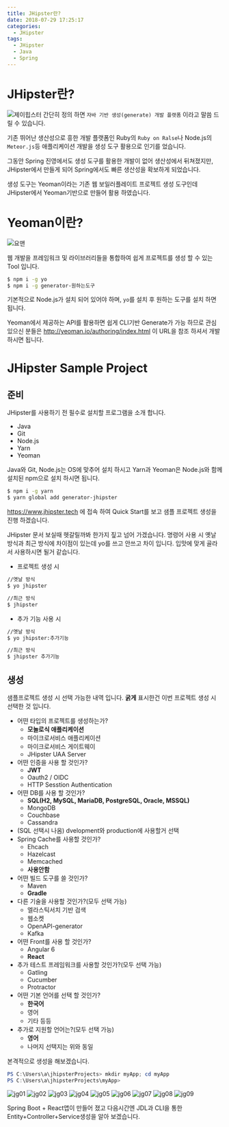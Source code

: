 ```yaml
---
title: JHipster란?
date: 2018-07-29 17:25:17
categories:
  - JHipster
tags:
  - JHipster
  - Java
  - Spring
---
```

# JHipster란?
![제이힙스터](https://i2.wp.com/keyholesoftware.com/wp-content/uploads/jHipster.jpg?fit=700%2C400&ssl=1)
간단히 정의 하면 `자바 기반 생성(generate) 개발 플랫폼` 이라고 말씀 드릴 수 있습니다.

기존 뛰어난 생산성으로 흥한 개발 플랫폼인 Ruby의 `Ruby on Ralse`나 Node.js의 `Meteor.js`등 애플리케이션 개발을 생성 도구 활용으로 인기를 었습니다.

그동안 Spring 진영에서도 생성 도구를 활용한 개발이 없어 생산성에서 뒤쳐졌지만, JHipster에서 만들게 되어 Spring에서도 빠른 생산성을 확보하게 되었습니다.

생성 도구는 Yeoman이라는 기존 웹 보일러플레이트 프로젝트 생성 도구인데 JHipster에서 Yeoman기반으로 만들어 활용 하였습니다.
<!-- more -->
# Yeoman이란?
![요맨](https://cdn-images.threadless.com/threadless-media/artist_shops/shops/yeoman/products/633217/shirt-1529592223-b157e98a44b27cc571605d6297f9f9e9.png?v=3&d=eyJvbmx5X21ldGEiOiBmYWxzZSwgImZvcmNlIjogZmFsc2UsICJvcHMiOiBbWyJ0cmltIiwgW2ZhbHNlLCBmYWxzZV0sIHt9XSwgWyJyZXNpemUiLCBbXSwgeyJ3aWR0aCI6IDk5Ni4wLCAiYWxsb3dfdXAiOiBmYWxzZSwgImhlaWdodCI6IDk5Ni4wfV0sIFsiY2FudmFzX2NlbnRlcmVkIiwgWzEyMDAsIDEyMDBdLCB7ImJhY2tncm91bmQiOiAiZmZmZmZmIn1dLCBbInJlc2l6ZSIsIFs4MDBdLCB7fV0sIFsiY2FudmFzX2NlbnRlcmVkIiwgWzgwMCwgODAwLCAiI2ZmZmZmZiJdLCB7fV0sIFsiZW5jb2RlIiwgWyJqcGciLCA4NV0sIHt9XV19)

웹 개발을 프레임워크 및 라이브러리들을 통합하여 쉽게 프로젝트를 생성 할 수 있는 Tool 입니다.

```bash
$ npm i -g yo
$ npm i -g generator-원하는도구
```
기본적으로 Node.js가 설치 되어 있어야 하며, `yo`를 설치 후 원하는 도구를 설치 하면 됩니다.

Yeoman에서 제공하는 API를 활용하면 쉽게 CLI기반 Generate가 가능 하므로 관심 있으신 분들은
http://yeoman.io/authoring/index.html
이 URL을 참조 하셔서 개발 하시면 됩니다.

# JHipster Sample Project

## 준비
JHipster를 사용하기 전 필수로 설치할 프로그램을 소개 합니다.
* Java
* Git
* Node.js
* Yarn
* Yeoman

Java와 Git, Node.js는 OS에 맞추어 설치 하시고 Yarn과 Yeoman은 Node.js와 함께 설치된 npm으로 설치 하시면 됩니다.

```bash
$ npm i -g yarn
$ yarn global add generator-jhipster
```

https://www.jhipster.tech 에 접속 하여 Quick Start를 보고
샘플 프로젝트 생성을 진행 하겠습니다.

JHipster 문서 보실때 헷갈릴까봐 한가지 짚고 넘어 가겠습니다.
명령어 사용 시 옛날 방식과 최근 방식에 차이점이 있는데 yo를 쓰고 안쓰고 차이 입니다. 입맛에 맞게 골라서 사용하시면 될거 같습니다.

* 프로젝트 생성 시
```bash
//옛날 방식
$ yo jhipster

//최근 방식
$ jhipster
```

* 추가 기능 사용 시
```bash
//옛날 방식
$ yo jhipster:추가기능

//최근 방식
$ jhipster 추가기능
```

## 생성

샘플프로젝트 생성 시 선택 가능한 내역 입니다.
**굵게** 표시한건 이번 프로젝트 생성 시 선택한 것 입니다.

* 어떤 타입의 프로젝트를 생성하는가?
  * **모놀로식 애플리케이션**
  * 마이크로서비스 애플리케이션
  * 마이크로서비스 게이트웨이
  * JHipster UAA Server
* 어떤 인증을 사용 할 것인가?
  * **JWT**
  * Oauth2 / OIDC
  * HTTP Sesstion Authentication
* 어떤 DB를 사용 할 것인가?
  * **SQL(H2, MySQL, MariaDB, PostgreSQL, Oracle, MSSQL)**
  * MongoDB
  * Couchbase
  * Cassandra
* (SQL 선택시 나옴) dvelopment와 production에 사용할거 선택
* Spring Cache를 사용할 것인가?
  * Ehcach
  * Hazelcast
  * Memcached
  * **사용안함**
* 어떤 빌드 도구를 쓸 것인가?
  * Maven
  * **Gradle**
* 다른 기술을 사용할 것인가?(모두 선택 가능)
  * 엘라스틱서치 기반 검색
  * 웹소켓
  * OpenAPI-generator
  * Kafka
* 어떤 Front를 사용 할 것인가?
  * Angular 6
  * **React**
* 추가 테스트 프레임워크를 사용할 것인가?(모두 선택 가능)
  * Gatling
  * Cucumber
  * Protractor
* 어떤 기본 언어를 선택 할 것인가?
  * **한국어**
  * 영어
  * 기타 등등
* 추가로 지원할 언어는?(모두 선택 가능)
  * **영어**
  * 나머지 선택지는 위와 동일

본격적으로 생성을 해보겠습니다.

```powershell
PS C:\Users\a\jhipsterProjects> mkdir myApp; cd myApp
PS C:\Users\a\jhipsterProjects\myApp>
```

![jg01](https://user-images.githubusercontent.com/6037055/43363131-6739432a-9338-11e8-88ab-e67f65f64b9d.png)
![jg02](https://user-images.githubusercontent.com/6037055/43363132-6772ba7e-9338-11e8-9d92-7373b8dfce3c.png)
![jg03](https://user-images.githubusercontent.com/6037055/43363133-67ae6d12-9338-11e8-972a-3eaacf0252ab.png)
![jg04](https://user-images.githubusercontent.com/6037055/43363134-68561d00-9338-11e8-898c-d3e064410f55.png)
![jg05](https://user-images.githubusercontent.com/6037055/43363135-68837304-9338-11e8-8567-1c57306f30d0.png)
![jg06](https://user-images.githubusercontent.com/6037055/43363136-68b06cba-9338-11e8-9b85-4e598c6b5100.png)
![jg07](https://user-images.githubusercontent.com/6037055/43363137-68dacd16-9338-11e8-9219-6b28739e03df.png)
![jg08](https://user-images.githubusercontent.com/6037055/43363138-6906a3d2-9338-11e8-964b-0f321ad0a7d0.png)
![jg09](https://user-images.githubusercontent.com/6037055/43363130-670d28f8-9338-11e8-92f0-0ae781eaaec9.png)

Spring Boot + React앱이 만들어 졌고 다음시간엔 JDL과 CLI을 통한 Entity+Controller+Service생성을 알아 보겠습니다.
